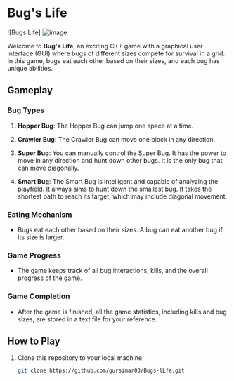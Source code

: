 # Bug's Life

![Bugs Life]
![image](https://github.com/gursimar03/Bugs-Life/assets/49545220/ceeac9a6-8cce-494e-8c07-6b3db8a86225)

Welcome to **Bug's Life**, an exciting C++ game with a graphical user interface (GUI) where bugs of different sizes compete for survival in a grid. In this game, bugs eat each other based on their sizes, and each bug has unique abilities.

## Gameplay

### Bug Types

1. **Hopper Bug**: The Hopper Bug can jump one space at a time.

2. **Crawler Bug**: The Crawler Bug can move one block in any direction.

3. **Super Bug**: You can manually control the Super Bug. It has the power to move in any direction and hunt down other bugs. It is the only bug that can move diagonally.

4. **Smart Bug**: The Smart Bug is intelligent and capable of analyzing the playfield. It always aims to hunt down the smallest bug. It takes the shortest path to reach its target, which may include diagonal movement.

### Eating Mechanism

- Bugs eat each other based on their sizes. A bug can eat another bug if its size is larger.

### Game Progress

- The game keeps track of all bug interactions, kills, and the overall progress of the game.

### Game Completion

- After the game is finished, all the game statistics, including kills and bug sizes, are stored in a text file for your reference.

## How to Play

1. Clone this repository to your local machine.

   ```bash
   git clone https://github.com/gursimar03/Bugs-lLfe.git
